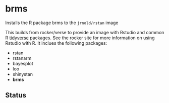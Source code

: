 # brms
Installs the R package brms to the `jrnold/rstan` image

This builds from rocker/verse to provide an image with Rstudio and common R [tidyverse](https://tidyverse.com) packages. See the rocker site for more information on using Rstudio with R. It inclues the following packages:

- rstan
- rstanarm
- bayesplot
- loo
- shinystan
- **brms**

## Status

